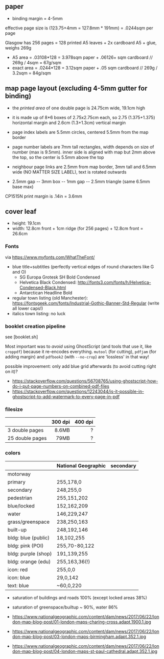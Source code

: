 ## paper

* binding margin = 4-5mm

effective page size is (123.75+4mm = 127.8mm * 191mm) = .0244sqm per page

Glasgow has 256 pages = 128 printed A5 leaves + 2x cardboard A5 + glue, weighs 269g
* A5 area = .03108*128 = 3.978sqm paper + .06126+ sqm cardboard // 269g / 4sqm = 67g/sqm
* exact area = .0244*128 = 3.12sqm paper + .05 sqm cardboard // 269g / 3.2sqm = 84g/sqm
<!-- Siang paper: 100xA4 = .297*.210 * 100: 60G: 274G, 70G: 436G, 80G: 499g -->
<!-- 100 page bag was 455g, 30 pages was 135g, so paper I bought is JUST OVER 70G! -->

## map page layout (excluding 4-5mm gutter for binding)

* the *printed area* of one double page is 24.75cm wide, 19.1cm high
* it is made up of 8*6 boxes of 2.75x2.75cm each, so 2.75 (1.375+1.375) horizontal margin and 2.6cm (1.3+1.3cm) vertical margin

* page index labels are 5.5mm circles, centered 5.5mm from the map border
* page number labels are 7mm tall rectangles, width depends on size of number (max is 9.5mm). inner side is aligned with map but 2mm above the top, so the center is 5.5mm above the top
* neighbour page links are 2.5mm from map border, 3mm tall and 6.5mm wide (NO MATTER SIZE LABEL), text is rotated outwards
* 2.5mm gap -- 3mm box -- 1mm gap -- 2.5mm triangle (same 6.5mm base max)

CP1515N print margin is .14in = 3.6mm

## cover leaf

* height: 19.1cm
* width: 12.8cm front + 1cm ridge (for 256 pages) + 12.8cm front = 26.6cm

### Fonts

via https://www.myfonts.com/WhatTheFont/

* blue title+subtitles (perfectly vertical edges of round characters like G and O)
  * SG Europa Grotesk SH Bold Condensed
  * Helvetica Black Condensed: http://fonts3.com/fonts/h/Helvetica-Condensed-Black.html
  * Antarctican Headline Bold
* regular town listing (old Manchester): https://fontsgeek.com/fonts/Industrial-Gothic-Banner-Std-Regular (write all lower caps!)
* italics town listing: no luck

### booklet creation pipeline

see [booklet.sh]

Most important was to *avoid* using GhostScript (and tools that use it, like `croppdf`) because it re-encodes everything. `mutool` (for cutting), `pdfjam` (for adding margin) and `pdfbook2` (with `--no-crop`) are 'lossless' in that way!

possible improvement: only add blue grid afterwards (to avoid cutting right on it)?

* https://stackoverflow.com/questions/56708765/using-ghostscript-how-do-i-put-page-numbers-on-combined-pdf-files
* https://stackoverflow.com/questions/12243044/is-it-possible-in-ghostscript-to-add-watermark-to-every-page-in-pdf

### filesize

|                 | 300 dpi | 400 dpi |
| --------------- |--------:| -------:|
| 3 double pages  | 8.6MB   | ? |
| 25 double pages | 79MB    | ? |

### colors

|                 | National Geographic | secondary |
| --------------- | ------------------- | --------- |
| motorway | | |
| primary | 255,178,0 | |
| secondary | 248,255,0 | |
| pedestrian | 255,151,202 | |
| blue/locked | 152,162,209| |
| water | 146,229,247 | |
| grass/greenspace | 238,250,163 | |
| built-up | 248,192,146 | |
| bldg: blue (public) | 18,102,255 | |
| bldg: pink (POI) | 255,70-80,122 | |
| bldg: purple (shop) | 191,139,255 | |
| bldg: orange (edu) | 255,163,36(!) | |
| icon: red | 255,0,0 | |
| icon: blue | 29,0,142 | |
| text: blue | ~60,0,220 | |

* saturation of buildings and roads 100% (except locked areas 38%)
* saturation of greenspace/builtup ~ 90%, water 86%

* https://www.nationalgeographic.com/content/dam/news/2017/06/22/london-map-blog-post/01-london-maps-charing-cross.adapt.1900.1.jpg
* https://www.nationalgeographic.com/content/dam/news/2017/06/22/london-map-blog-post/03-london-maps-birmingham.adapt.352.1.jpg
* https://www.nationalgeographic.com/content/dam/news/2017/06/22/london-map-blog-post/04-london-maps-st-paul-cathedral.adapt.352.1.jpg
